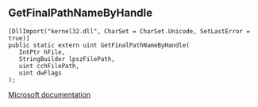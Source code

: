 ## GetFinalPathNameByHandle

```
[DllImport("kernel32.dll", CharSet = CharSet.Unicode, SetLastError = true)]
public static extern uint GetFinalPathNameByHandle(
   IntPtr hFile,
   StringBuilder lpszFilePath,
   uint cchFilePath,
   uint dwFlags
);
```

[Microsoft documentation](https://docs.microsoft.com/en-us/windows/win32/api/fileapi/nf-fileapi-getfinalpathnamebyhandlew)
